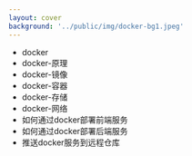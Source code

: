 ```yaml
---
layout: cover
background: '../public/img/docker-bg1.jpeg'
---
```


  <div
    v-if="$slidev.nav.currentPage === 2"
    v-motion
    :initial="{ x: -80, opacity: 0}"
    :enter="{ x: 200, opacity: 1, scale: 1.5, transition: { delay: 100, duration: 1300 } }"
  >

  - docker
  - docker-原理
  - docker-镜像
  - docker-容器
  - docker-存储
  - docker-网络
  - 如何通过docker部署前端服务
  - 如何通过docker部署后端服务
  - 推送docker服务到远程仓库

  </div>

